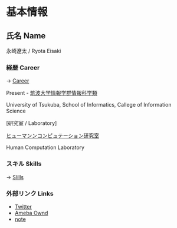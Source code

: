 # 基本情報

## 氏名 Name

 永崎遼太  /  Ryota Eisaki

### 経歴 Career
-> [Career](https://github.com/RyotaEisaki/about_me/blob/master/Skills.md)

Present - 
[筑波大学情報学群情報科学類](https://www.coins.tsukuba.ac.jp)

University of Tsukuba, School of Informatics, Callege of Information Science

[研究室  /  Laboratory]

[ヒューマンンコンピュテーション研究室](https://hcomp.cs.tsukuba.ac.jp)

Human Computation Laboratory

### スキル Skills
-> [Slills](https://github.com/RyotaEisaki/about_me/blob/master/Skills.md)

### 外部リンク Links
+ [Twitter](https://twitter.com/eisaki_ryota?prefetchTimestamp=1571484504357)
+ [Ameba Ownd](https://ryotaeisaki.amebaownd.com/)
+ [note](https://note.mu/r_e)
